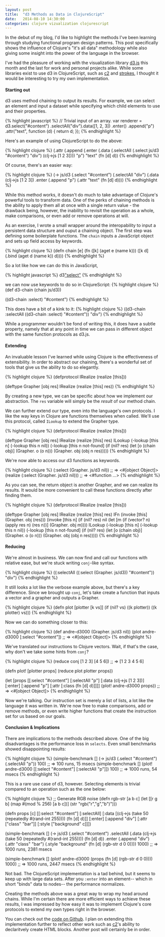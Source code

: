 ```yaml
---
layout: post
title:  "d3 Methods as Data in ClojureScript"
date:   2014-08-10 14:30:00
categories: clojure vizualization clojurescript
---
```


In the debut of my blog, I'd like to highlight the methods I've been learning through studying functional program design patterns. This post specifically shows the influence of Clojure's "it's all data" methodology while also giving some insight into the power of the language in the browser.

I've had the pleasure of working with the visualization library [d3.js][d3] this month and the last for work and personal projects alike. While some libraries exist to use d3 in ClojureScript, such as [c2][c2] and [strokes][strokes], I thought it would be interesting to try my own implementation.

#### Starting out

d3 uses method chaining to output its results. For example, we can select an element and input a dataset while specifying which child elements to use and their properties.

{% highlight javascript %}
// Trivial input of an array.
var renderer = d3.select("#content")
  .selectAll("div").data([1, 2, 3])
  .enter()
  .append("p")
  .attr("text", function (d) { return d; });
{% endhighlight %}

Here's an example of using ClojureScript to do the above:

{% highlight clojure %}
(.attr (.append (.enter (.data (.selectAll (.select js/d3 "#content") "div") (clj->js [1 2 3]))) "p") "text" (fn [d] d))
{% endhighlight %}

Of course, there's an easier way:

{% highlight clojure %}
(-> js/d3
  (.select "#content")
  (.selectAll "div")
  (.data (clj->js [1 2 3])
  .enter
  (.append "p")
  (.attr "text" (fn [d] d))))
{% endhighlight %}

While this method works, it doesn't do much to take advantage of Clojure's powerful tools to transform data. One of the perks of chaining methods is the ability to apply them all at once with a single return value - the drawback being, however, the inability to revisit the operation as a whole, make comparisons, or even add or remove operations at will.

As an exercise, I wrote a small wrapper around the interopability to input a persistent data structure and ouput a chaining object. The first step was defining some boilerplate functions. The `chain` inputs a JavaScript object and sets up field access by keywords.

{% highlight clojure %}
(defn chain [e]
  (fn
   ([k] (aget e (name k)))
   ([k d]
    (.bind (aget d (name k)) d))))
{% endhighlight %}

So a lot like how we can do this in JavaScript,

{% highlight javascript %}
d3["select"]("#content")
{% endhighlight %}

we can now use keywords to do so in ClojureScript:
{% highlight clojure %}
(def d3-chain (chain js/d3))

((d3-chain :select) "#content")
{% endhighlight %}

This does have a bit of a kink to it:
{% highlight clojure %}
((d3-chain :selectAll ((d3-chain :select) "#content")) "div")
{% endhighlight %}

While a programmer wouldn't be fond of writing this, it does have a subtle property, namely that at any point in time we can pass in different object with the same function protocols as d3.js.

#### Extending

An invaluable lesson I've learned while using Clojure is the effectiveness of extensibility. In order to abstract our chaining, there's a wonderful set of tools that give us the ability to do so elegantly.

{% highlight clojure %}
(defprotocol IRealize
  (realize [this]))

(deftype Grapher [obj res]
  IRealize
  (realize [this] res))
{% endhighlight %}

By creating a new type, we can be specific about how we implement our abstraction. The `res` variable will simply be the *result* of our method chain.

We can further extend our type, even into the language's own protocols. I like the way keys in Clojure are functions themselves when called. We'll use this protocol, called `ILookup` to extend the Grapher type.

{% highlight clojure %}
(defprotocol IRealize
  (realize [this]))

(deftype Grapher [obj res]
  IRealize
  (realize [this] res)
  ILookup
  (-lookup [this n]
    (-lookup this n nil))
  (-lookup [this n not-found]
    (if (nil? res)
      (let [o (chain obj)]
        (Grapher. o (o n)))
      (Grapher. obj (obj n res)))))
{% endhighlight %}

We're now able to access our d3 functions as keywords.

{% highlight clojure %}
(:select (Grapher. js/d3 nil))
;; => <#[object Object]>
(realize (:select (Grapher. js/d3 nil)))
;; => <#function ...>
{% endhighlight %}

As you can see, the return object is another Grapher, and we can realize its results. It would be more convenient to call these functions directly after finding them.

{% highlight clojure %}
(defprotocol IRealize
  (realize [this]))

(deftype Grapher [obj res]
  IRealize
  (realize [this] res)
  IFn
  (invoke [this] (Grapher. obj (res)))
  (invoke [this n]
    (if (nil? res) nil
      (let [m (if (vector? n) (apply res n) (res n))]
        (Grapher. obj m))))
  ILookup
  (-lookup [this n]
    (-lookup this n nil))
  (-lookup [this n not-found]
    (if (nil? res)
      (let [o (chain obj)]
        (Grapher. o (o n)))
      (Grapher. obj (obj n res)))))
{% endhighlight %}

#### Reducing

We're almost in business. We can now find and call our functions with relative ease, but we're stuck writing `conj`-like syntax.

{% highlight clojure %}
((:selectAll ((:select (Grapher. js/d3)) "#content")) "div")
{% endhighlight %}

It still looks a lot like the verbose example above, but there's a key difference. Since we brought up `conj`, let's take create a function that inputs a vector and a grapher and outputs a Grapher.

{% highlight clojure %}
(defn plot [plotter [k vs]]
  (if (nil? vs)
    ((k plotter))
    ((k plotter) vs)))
{% endhighlight %}

Now we can do something closer to this:

{% highlight clojure %}
(def andre-d3000 (Grapher. js/d3 nil))
(plot andre-d3000 [:select "#content"])
;; => <#[object Object]>
{% endhighlight %}

We've translated our instructions to Clojure vectors. Wait, if that's the case, why don't we take some hints from `conj`?

{% highlight clojure %}
(reduce conj [1 2 3] [4 5 6])
;; => [1 2 3 4 5 6]

(defn plot! [plotter props]
  (reduce plot plotter props))

(let [props [[:select "#content"]
             [:selectAll "p"]
             [:data (clj->js [1 2 3])]
             [:enter]
             [:append "p"]
             [:attr [:class (fn [d] d)]]]]
  (plot! andre-d3000 props))
;; => <#[object Object]>
{% endhighlight %}

Now we're talking. Our instruction set is merely a list of lists, a lot like the language it was written in. We're now free to make comparisons, add or remove methods, or even write higher functions that create the instruction set for us based on our goals.

#### Conclusion & Implications

There are implications to the methods described above. One of the big disadvantages is the performance loss in `selects`. Even small benchmarks showed disappointing results:

{% highlight clojure %}
(simple-benchmark []
  (-> js/d3 (.select "#content") (.selectAll "p")) 100)
;; => 100 runs, 15 msecs
(simple-benchmark []
  (plot! andre-d3000 [[:select "#content"] [:selectAll "p"]]) 100)
;; => 1000 runs, 54 msecs
{% endhighlight %}

This is a rare use case of d3, however. Selecting elements is trivial compared to an operation such as the one below:

{% highlight clojure %}
;; Generate RGB noise
(defn rgb-str [a b c]
  (let [[r g b] (map #(mod % 256) [a b c])]
    (str "rgb("r","g","b")")))

(defn props [c]
  [[:select "#content"]
   [:selectAll]
   [:data [(clj->js (take 50 (repeatedly #(rand-int 255)))) (fn [d] d)]]
   [:enter]
   [:append "div"]
   [:attr ["class" "bar"]]
   [:style ["background" c]]])

(simple-benchmark
  []
  (-> js/d3
    (.select "#content")
    .selectAll
    (.data (clj->js (take 50 (repeatedly #(rand-int 255)))) (fn [d] d))
    .enter
    (.append "div")
    (.attr "class" "bar")
    (.style "background" (fn [d] (rgb-str d 0 0)))) 1000)
;; => 1000 runs, 2381 msecs 

(simple-benchmark [] (plot! andre-d3000 (props (fn [d] (rgb-str d 0 0)))) 1000)
;; => 1000 runs, 2447 msecs
{% endhighlight %}

Not bad. The ClojureScript implementation is a tad behind, but it seems to keep up with large data sets. After you `:enter` into an element-- which in short "binds" data to nodes-- the performance normalizes.

Creating the methods above was a great way to wrap my head around chains. While I'm certain there are more efficient ways to achieve these results, I was impressed by how easy it was to implement Clojure's core protocols to extend my own types right in the browser.

You can check out the [code on Github][code]. I plan on extending this implementation further to reflect other work such as [c2][c2]'s ability to declaritvely create HTML blocks. Another post will certainly be in order.

[d3]: https://d3js.org
[c2]: https://github.com/lynaghk/c2
[strokes]: https://github.com/dribnet/strokes
[code]: https://github.com/lambdahands/plotter
